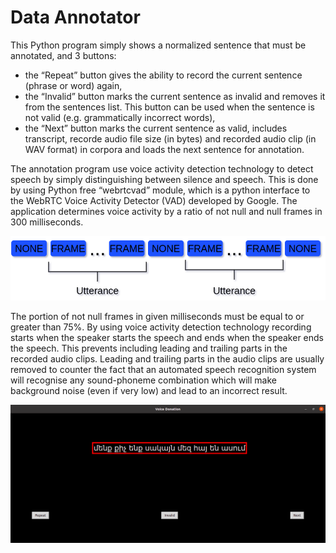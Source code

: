 # Data Annotator

This Python program simply shows a normalized sentence that must be annotated, and 3 buttons: 
  * the “Repeat” button gives the ability to record the current sentence (phrase or word) again, 
  * the “Invalid” button marks the current sentence as invalid and removes it from the sentences list. This button can be used when the sentence is not valid (e.g. grammatically incorrect words),
  * the “Next” button marks the current sentence as valid, includes transcript, recorde audio file size (in bytes) and recorded audio clip (in WAV format) in corpora and loads the next sentence for annotation.

The annotation program use voice activity detection technology to detect speech by simply distinguishing between silence and speech. This is done by using Python free “webrtcvad” module, which is a python interface to the WebRTC Voice Activity Detector (VAD) developed by Google. The application determines voice activity by a ratio of not null and null frames in 300 milliseconds.

![alt text](https://github.com/Varuzhan97/Data_Annotator/blob/main/VAD.png)

The portion of not null frames in given milliseconds must be equal to or greater than 75%. By using voice activity detection technology recording starts when the speaker starts the speech and ends when the speaker ends the speech. This prevents including leading and trailing parts in the recorded audio clips. Leading and trailing parts in the audio clips are usually removed to counter the fact that an automated speech recognition system will recognise any sound-phoneme combination which will make background noise (even if very low) and lead to an incorrect result.

![alt text](https://github.com/Varuzhan97/Data_Annotator/blob/main/interface.png)
